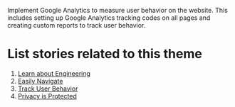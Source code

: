 Implement Google Analytics to measure user behavior on the website. This includes setting up Google Analytics tracking codes on all pages and creating custom reports to track user behavior.

# List stories related to this theme
1. [Learn about Engineering](stories/learn.md)
2. [Easily Navigate](stories/navigate.md)
3. [Track User Behavior](stories/analytics.md)
4. [Privacy is Protected](stories/privacy.md)